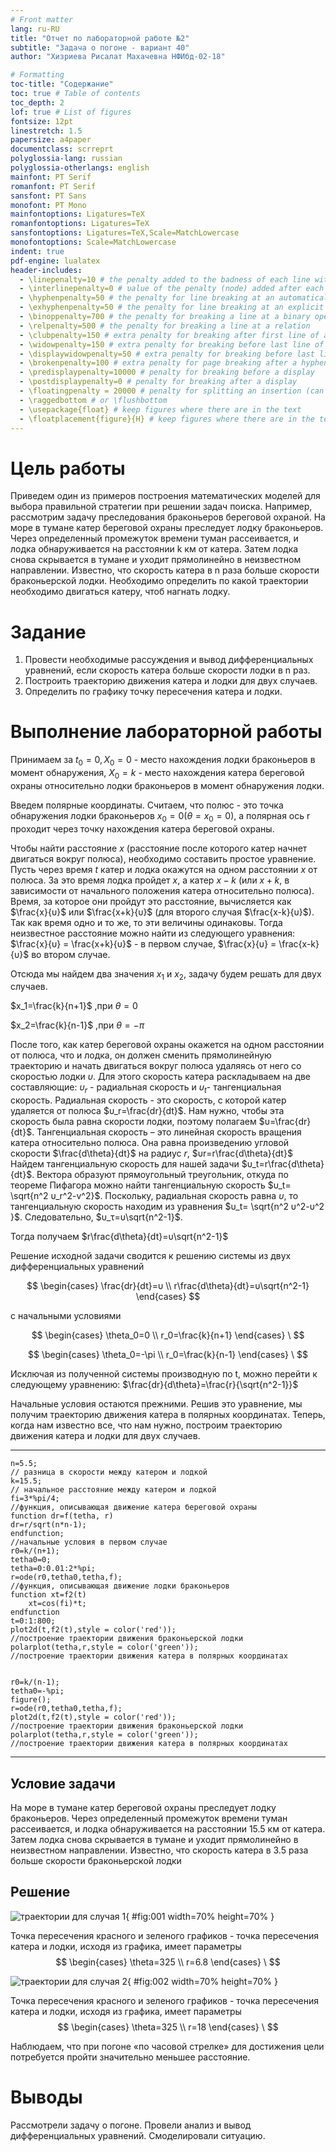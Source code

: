 ```yaml
---
# Front matter
lang: ru-RU
title: "Отчет по лабораторной работе №2"
subtitle: "Задача о погоне - вариант 40"
author: "Хизриева Рисалат Махачевна НФИбд-02-18"

# Formatting
toc-title: "Содержание"
toc: true # Table of contents
toc_depth: 2
lof: true # List of figures
fontsize: 12pt
linestretch: 1.5
papersize: a4paper
documentclass: scrreprt
polyglossia-lang: russian
polyglossia-otherlangs: english
mainfont: PT Serif
romanfont: PT Serif
sansfont: PT Sans
monofont: PT Mono
mainfontoptions: Ligatures=TeX
romanfontoptions: Ligatures=TeX
sansfontoptions: Ligatures=TeX,Scale=MatchLowercase
monofontoptions: Scale=MatchLowercase
indent: true
pdf-engine: lualatex
header-includes:
  - \linepenalty=10 # the penalty added to the badness of each line within a paragraph (no associated penalty node) Increasing the υalue makes tex try to haυe fewer lines in the paragraph.
  - \interlinepenalty=0 # υalue of the penalty (node) added after each line of a paragraph.
  - \hyphenpenalty=50 # the penalty for line breaking at an automatically inserted hyphen
  - \exhyphenpenalty=50 # the penalty for line breaking at an explicit hyphen
  - \binoppenalty=700 # the penalty for breaking a line at a binary operator
  - \relpenalty=500 # the penalty for breaking a line at a relation
  - \clubpenalty=150 # extra penalty for breaking after first line of a paragraph
  - \widowpenalty=150 # extra penalty for breaking before last line of a paragraph
  - \displaywidowpenalty=50 # extra penalty for breaking before last line before a display math
  - \brokenpenalty=100 # extra penalty for page breaking after a hyphenated line
  - \predisplaypenalty=10000 # penalty for breaking before a display
  - \postdisplaypenalty=0 # penalty for breaking after a display
  - \floatingpenalty = 20000 # penalty for splitting an insertion (can only be split footnote in standard LaTeX)
  - \raggedbottom # or \flushbottom
  - \usepackage{float} # keep figures where there are in the text
  - \floatplacement{figure}{H} # keep figures where there are in the text
---
```


# Цель работы

Приведем один из примеров построения математических моделей для выбора правильной стратегии при решении задач поиска. 
Например, рассмотрим задачу преследования браконьеров береговой охраной. На море в тумане катер береговой охраны преследует лодку браконьеров. Через определенный промежуток времени туман рассеивается, и лодка обнаруживается на расстоянии k км от катера. Затем лодка снова скрывается в тумане и уходит прямолинейно в неизвестном направлении. Известно, что скорость катера в n раза больше скорости браконьерской лодки. 
Необходимо определить по какой траектории необходимо двигаться катеру, чтоб нагнать лодку.


# Задание

1. Провести необходимые рассуждения и вывод дифференциальных уравнений, если скорость катера больше скорости лодки в n раз.
2. Построить траекторию движения катера и лодки для двух случаев. 
3. Определить по графику точку пересечения катера и лодки.



# Выполнение лабораторной работы

Принимаем за $t_0=0, X_0=0$  - место нахождения лодки браконьеров в момент обнаружения, $X_0=k$   - место нахождения катера береговой охраны относительно лодки браконьеров в момент обнаружения лодки.

Введем полярные координаты. Считаем, что полюс - это точка обнаружения лодки браконьеров $x_0=0 (\theta=x_0=0)$, а полярная ось r проходит через точку нахождения катера береговой охраны.

Чтобы найти расстояние $x$ (расстояние после которого катер начнет двигаться вокруг полюса), необходимо составить простое уравнение. Пусть через время $t$ катер и лодка окажутся на одном расстоянии $x$ от полюса. За это время лодка пройдет $x$, а катер $x-k$ (или $x+k$, в зависимости от начального положения катера относительно полюса). Время, за которое они пройдут это расстояние, вычисляется как $\frac{x}{υ}$ или $\frac{x+k}{υ}$ (для второго случая $\frac{x-k}{υ}$).  Так как время одно и то же, то эти величины одинаковы. Тогда неизвестное расстояние можно найти из следующего уравнения:  $\frac{x}{υ} = \frac{x+k}{υ}$ - в первом случае, $\frac{x}{υ} =  \frac{x-k}{υ}$ во втором случае.

Отсюда мы найдем два значения $x_1$ и $x_2$, задачу будем решать для двух случаев. 

$x_1=\frac{k}{n+1}$ ,при $\theta=0$

$x_2=\frac{k}{n-1}$ ,при $\theta=-\pi$

После того, как катер береговой охраны окажется на одном расстоянии от полюса, что и лодка, он должен сменить прямолинейную траекторию и начать двигаться вокруг полюса удаляясь от него со скоростью лодки $υ$. Для этого скорость катера раскладываем на две составляющие: $υ_r$ - радиальная скорость и $υ_t$- тангенциальная скорость. Радиальная скорость - это скорость, с которой катер удаляется от полюса $υ_r=\frac{dr}{dt}$. Нам нужно, чтобы эта скорость была равна скорости лодки, поэтому полагаем $υ=\frac{dr}{dt}$.
Тангенциальная скорость – это линейная скорость вращения катера относительно полюса. Она равна произведению угловой скорости $\frac{d\theta}{dt}$  на радиус $r$, $υr=r\frac{d\theta}{dt}$
Найдем тангенциальную скорость для нашей задачи $υ_t=r\frac{d\theta}{dt}$.
Вектора образуют прямоугольный треугольник, откуда по теореме Пифагора можно найти тангенциальную скорость $υ_t= \sqrt{n^2 υ_r^2-v^2}$. Поскольку, радиальная скорость равна $υ$, то тангенциальную скорость находим из уравнения $υ_t= \sqrt{n^2 υ^2-υ^2 }$. Следовательно, $υ_τ=υ\sqrt{n^2-1}$.

Тогда получаем $r\frac{d\theta}{dt}=υ\sqrt{n^2-1}$

Решение исходной задачи сводится к решению системы из двух дифференциальных уравнений 

$$
 \begin{cases}
   \frac{dr}{dt}=υ
	\\   
	r\frac{d\theta}{dt}=υ\sqrt{n^2-1}
 \end{cases}
$$

с начальными условиями

$$
 \begin{cases}
   \theta_0=0
   \\
	r_0=\frac{k}{n+1}
 \end{cases}
\
$$

$$
 \begin{cases}
   \theta_0=-\pi
   \\
	r_0=\frac{k}{n-1}
 \end{cases}
\
$$

Исключая из полученной системы производную по t, можно перейти к следующему уравнению: $\frac{dr}{d\theta}=\frac{r}{\sqrt{n^2-1}}$

Начальные условия остаются прежними. Решив это уравнение, мы получим
траекторию движения катера в полярных координатах. 
Теперь, когда нам известно все, что нам нужно, построим траекторию движения катера и лодки для двух случаев. 

---

```
n=5.5;
// разница в скорости между катером и лодкой
k=15.5; 
// начальное расстояние между катером и лодкой
fi=3*%pi/4;
//функция, описывающая движение катера береговой охраны
function dr=f(tetha, r)
dr=r/sqrt(n*n-1);
endfunction;
//начальные условия в первом случае
r0=k/(n+1);
tetha0=0;
tetha=0:0.01:2*%pi;
r=ode(r0,tetha0,tetha,f);
//функция, описывающая движение лодки браконьеров
function xt=f2(t) 
    xt=cos(fi)*t;
endfunction
t=0:1:800;
plot2d(t,f2(t),style = color('red'));
//построение траектории движения браконьерской лодки
polarplot(tetha,r,style = color('green')); 
//построение траектории движения катера в полярных координатах


r0=k/(n-1);
tetha0=-%pi;
figure();
r=ode(r0,tetha0,tetha,f);
plot2d(t,f2(t),style = color('red'));
//построение траектории движения браконьерской лодки
polarplot(tetha,r,style = color('green'));
//построение траектории движения катера в полярных координатах

```

---

## Условие задачи

На море в тумане катер береговой охраны преследует лодку браконьеров.
Через определенный промежуток времени туман рассеивается, и лодка обнаруживается на расстоянии 15.5 км от катера. 
Затем лодка снова скрывается в тумане и уходит прямолинейно в неизвестном направлении. 
Известно, что скорость катера в 3.5 раза больше скорости браконьерской лодки

## Решение

![траектории для случая 1](image/01.png){ #fig:001 width=70% height=70% }

Точка пересечения красного и зеленого графиков - точка пересечения катера и лодки, исходя из графика, имеет параметры
$$
 \begin{cases}
   \theta=325 
   \\
	r=6.8
 \end{cases}
\
$$

![траектории для случая 2](image/02.png){ #fig:002 width=70% height=70% }

Точка пересечения красного и зеленого графиков - точка пересечения катера и лодки, исходя из графика, имеет параметры
$$
 \begin{cases}
   \theta=325
   \\
	r=18
 \end{cases}
\
$$

Наблюдаем, что при погоне «по часовой стрелке» для достижения цели потребуется пройти значительно меньшее расстояние.

# Выводы

Рассмотрели задачу о погоне. Провели анализ и вывод дифференциальных уравнений. Смоделировали ситуацию.
